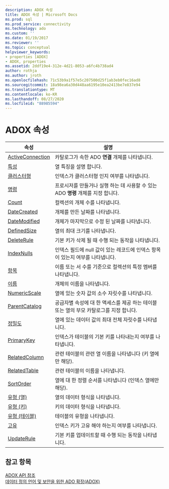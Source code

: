 ```yaml
---
description: ADOX 속성
title: ADOX 속성 | Microsoft Docs
ms.prod: sql
ms.prod_service: connectivity
ms.technology: ado
ms.custom: ''
ms.date: 01/19/2017
ms.reviewer: ''
ms.topic: conceptual
helpviewer_keywords:
- properties [ADOX]
- ADOX, properties
ms.assetid: 2ddf19e4-312e-4d21-8053-a6fc4b738ad4
author: rothja
ms.author: jroth
ms.openlocfilehash: 71c53b9a1f57e5c207500d25f1ab3eb0fec16ad8
ms.sourcegitcommit: 18a98ea6a30d448aa6195e10ea2413be7e837e94
ms.translationtype: MT
ms.contentlocale: ko-KR
ms.lasthandoff: 08/27/2020
ms.locfileid: "88985594"
---
```

# <a name="adox-properties"></a>ADOX 속성

|속성|설명|  
|-|-|  
|[ActiveConnection](./activeconnection-property-adox.md)|카탈로그가 속한 ADO **연결** 개체를 나타냅니다.|  
|[특성](./attributes-property-adox.md)|열 특징을 설명 합니다.|  
|[클러스터형](./clustered-property-adox.md)|인덱스가 클러스터형 인지 여부를 나타냅니다.|  
|[명령](./command-property-adox.md)|프로시저를 만들거나 실행 하는 데 사용할 수 있는 ADO **명령** 개체를 지정 합니다.|  
|[Count](../ado-api/count-property-ado.md)|컬렉션의 개체 수를 나타냅니다.|  
|[DateCreated](./datecreated-property-adox.md)|개체를 만든 날짜를 나타냅니다.|  
|[DateModified](./datemodified-property-adox.md)|개체가 마지막으로 수정 된 날짜를 나타냅니다.|  
|[DefinedSize](./definedsize-property-adox.md)|열의 최대 크기를 나타냅니다.|  
|[DeleteRule](./deleterule-property-adox.md)|기본 키가 삭제 될 때 수행 되는 동작을 나타냅니다.|  
|[IndexNulls](./indexnulls-property-adox.md)|인덱스 필드에 null 값이 있는 레코드에 인덱스 항목이 있는지 여부를 나타냅니다.|  
|[항목](../ado-api/item-property-ado.md)|이름 또는 서 수를 기준으로 컬렉션의 특정 멤버를 나타냅니다.|  
|[이름](./name-property-adox.md)|개체의 이름을 나타냅니다.|  
|[NumericScale](./numericscale-property-adox.md)|열에 있는 숫자 값의 소수 자릿수를 나타냅니다.|  
|[ParentCatalog](./parentcatalog-property-adox.md)|공급자별 속성에 대 한 액세스를 제공 하는 테이블 또는 열의 부모 카탈로그를 지정 합니다.|  
|[정밀도](./precision-property-adox.md)|열에 있는 데이터 값의 최대 전체 자릿수를 나타냅니다.|  
|[PrimaryKey](./primarykey-property-adox.md)|인덱스가 테이블의 기본 키를 나타내는지 여부를 나타냅니다.|  
|[RelatedColumn](./relatedcolumn-property-adox.md)|관련 테이블의 관련 열 이름을 나타냅니다 (키 열에만 해당).|  
|[RelatedTable](./relatedtable-property-adox.md)|관련 테이블의 이름을 나타냅니다.|  
|[SortOrder](./sortorder-property-adox.md)|열에 대 한 정렬 순서를 나타냅니다 (인덱스 열에만 해당).|  
|[유형 (열)](./type-property-column-adox.md)|열의 데이터 형식을 나타냅니다.|  
|[유형 (키)](./type-property-key-adox.md)|키의 데이터 형식을 나타냅니다.|  
|[유형 (테이블)](./type-property-table-adox.md)|테이블의 유형을 나타냅니다.|  
|[고유](./unique-property-adox.md)|인덱스 키가 고유 해야 하는지 여부를 나타냅니다.|  
|[UpdateRule](./updaterule-property-adox.md)|기본 키를 업데이트할 때 수행 되는 동작을 나타냅니다.|  
  
## <a name="see-also"></a>참고 항목  
 [ADOX API 참조](./adox-object-model.md?view=sql-server-ver15)   
 [데이터 정의 언어 및 보안을 위한 ADO 확장(ADOX)](../../guide/extensions/ado-extensions-for-data-definition-language-and-security-adox.md)